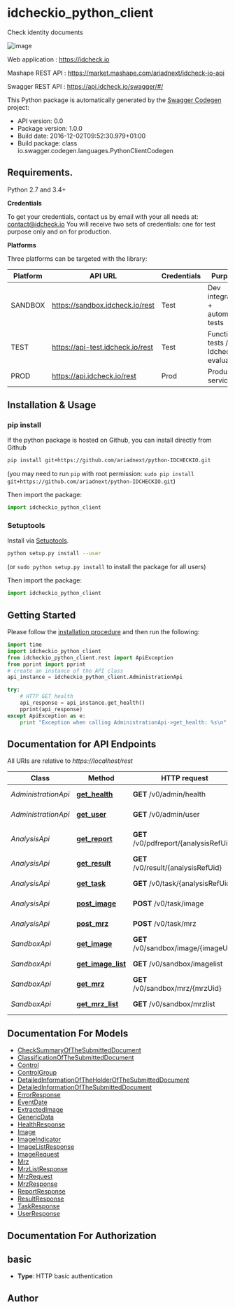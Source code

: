 # idcheckio_python_client
Check identity documents

![image](https://www.idcheck.io/content/uploads/sites/2/2015/12/tick_mark.png)

Web application : <https://idcheck.io>

Mashape REST API : <https://market.mashape.com/ariadnext/idcheck-io-api>

Swagger REST API : <https://api.idcheck.io/swagger/#/>

This Python package is automatically generated by the [Swagger Codegen](https://github.com/swagger-api/swagger-codegen) project:

- API version: 0.0
- Package version: 1.0.0
- Build date: 2016-12-02T09:52:30.979+01:00
- Build package: class io.swagger.codegen.languages.PythonClientCodegen

## Requirements.

Python 2.7 and 3.4+

**Credentials**

To get your credentials, contact us by email with your all needs at: contact@idcheck.io
You will receive two sets of credentials: one for test purpose only and on for production.

**Platforms**

Three platforms can be targeted with the library:

| Platform   |      API URL                     | Credentials | Purpose                                  | Restriction                            | Cost                 |
-------------|----------------------------------|-------------|------------------------------------------|----------------------------------------|----------------------|
| SANDBOX    | https://sandbox.idcheck.io/rest  | Test        | Dev integration + automated tests        | Only a fix set of images are supported | Free
| TEST       | https://api-test.idcheck.io/rest | Test        | Functional tests / Idcheck.io evaluation | No SLA                                 | Commercial agreement
| PROD       | https://api.idcheck.io/rest      | Prod        | Production service                       | None                                   | Commercial agreement

## Installation & Usage
### pip install

If the python package is hosted on Github, you can install directly from Github

```sh
pip install git+https://github.com/ariadnext/python-IDCHECKIO.git
```
(you may need to run `pip` with root permission: `sudo pip install git+https://github.com/ariadnext/python-IDCHECKIO.git`)

Then import the package:
```python
import idcheckio_python_client
```

### Setuptools

Install via [Setuptools](http://pypi.python.org/pypi/setuptools).

```sh
python setup.py install --user
```
(or `sudo python setup.py install` to install the package for all users)

Then import the package:
```python
import idcheckio_python_client
```

## Getting Started

Please follow the [installation procedure](#installation--usage) and then run the following:

```python
import time
import idcheckio_python_client
from idcheckio_python_client.rest import ApiException
from pprint import pprint
# create an instance of the API class
api_instance = idcheckio_python_client.AdministrationApi

try:
    # HTTP GET health
    api_response = api_instance.get_health()
    pprint(api_response)
except ApiException as e:
    print "Exception when calling AdministrationApi->get_health: %s\n" % e

```

## Documentation for API Endpoints

All URIs are relative to *https://localhost/rest*

Class | Method | HTTP request | Description
------------ | ------------- | ------------- | -------------
*AdministrationApi* | [**get_health**](docs/AdministrationApi.md#get_health) | **GET** /v0/admin/health | HTTP GET health
*AdministrationApi* | [**get_user**](docs/AdministrationApi.md#get_user) | **GET** /v0/admin/user | HTTP GET user
*AnalysisApi* | [**get_report**](docs/AnalysisApi.md#get_report) | **GET** /v0/pdfreport/{analysisRefUid} | HTTP GET report (demo)
*AnalysisApi* | [**get_result**](docs/AnalysisApi.md#get_result) | **GET** /v0/result/{analysisRefUid} | HTTP GET result
*AnalysisApi* | [**get_task**](docs/AnalysisApi.md#get_task) | **GET** /v0/task/{analysisRefUid} | HTTP GET task
*AnalysisApi* | [**post_image**](docs/AnalysisApi.md#post_image) | **POST** /v0/task/image | HTTP POST task image
*AnalysisApi* | [**post_mrz**](docs/AnalysisApi.md#post_mrz) | **POST** /v0/task/mrz | HTTP POST task mrz
*SandboxApi* | [**get_image**](docs/SandboxApi.md#get_image) | **GET** /v0/sandbox/image/{imageUid} | HTTP GET image
*SandboxApi* | [**get_image_list**](docs/SandboxApi.md#get_image_list) | **GET** /v0/sandbox/imagelist | HTTP GET images list
*SandboxApi* | [**get_mrz**](docs/SandboxApi.md#get_mrz) | **GET** /v0/sandbox/mrz/{mrzUid} | HTTP GET mrz
*SandboxApi* | [**get_mrz_list**](docs/SandboxApi.md#get_mrz_list) | **GET** /v0/sandbox/mrzlist | HTTP GET mrz list


## Documentation For Models

 - [CheckSummaryOfTheSubmittedDocument](docs/CheckSummaryOfTheSubmittedDocument.md)
 - [ClassificationOfTheSubmittedDocument](docs/ClassificationOfTheSubmittedDocument.md)
 - [Control](docs/Control.md)
 - [ControlGroup](docs/ControlGroup.md)
 - [DetailedInformationOfTheHolderOfTheSubmittedDocument](docs/DetailedInformationOfTheHolderOfTheSubmittedDocument.md)
 - [DetailedInformationOfTheSubmittedDocument](docs/DetailedInformationOfTheSubmittedDocument.md)
 - [ErrorResponse](docs/ErrorResponse.md)
 - [EventDate](docs/EventDate.md)
 - [ExtractedImage](docs/ExtractedImage.md)
 - [GenericData](docs/GenericData.md)
 - [HealthResponse](docs/HealthResponse.md)
 - [Image](docs/Image.md)
 - [ImageIndicator](docs/ImageIndicator.md)
 - [ImageListResponse](docs/ImageListResponse.md)
 - [ImageRequest](docs/ImageRequest.md)
 - [Mrz](docs/Mrz.md)
 - [MrzListResponse](docs/MrzListResponse.md)
 - [MrzRequest](docs/MrzRequest.md)
 - [MrzResponse](docs/MrzResponse.md)
 - [ReportResponse](docs/ReportResponse.md)
 - [ResultResponse](docs/ResultResponse.md)
 - [TaskResponse](docs/TaskResponse.md)
 - [UserResponse](docs/UserResponse.md)


## Documentation For Authorization


## basic

- **Type**: HTTP basic authentication


## Author
